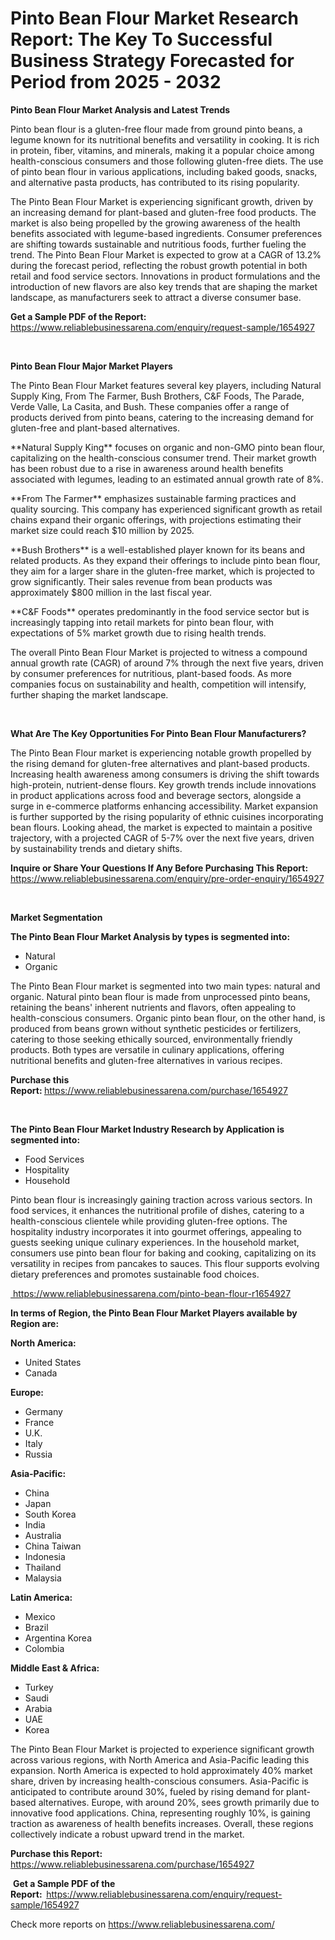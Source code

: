 <p><h1>Pinto Bean Flour Market Research Report: The Key To Successful Business Strategy Forecasted for Period from 2025 - 2032</h1></p><p><strong>Pinto Bean Flour Market Analysis and Latest Trends</strong></p>
<p><p>Pinto bean flour is a gluten-free flour made from ground pinto beans, a legume known for its nutritional benefits and versatility in cooking. It is rich in protein, fiber, vitamins, and minerals, making it a popular choice among health-conscious consumers and those following gluten-free diets. The use of pinto bean flour in various applications, including baked goods, snacks, and alternative pasta products, has contributed to its rising popularity.</p><p>The Pinto Bean Flour Market is experiencing significant growth, driven by an increasing demand for plant-based and gluten-free food products. The market is also being propelled by the growing awareness of the health benefits associated with legume-based ingredients. Consumer preferences are shifting towards sustainable and nutritious foods, further fueling the trend. The Pinto Bean Flour Market is expected to grow at a CAGR of 13.2% during the forecast period, reflecting the robust growth potential in both retail and food service sectors. Innovations in product formulations and the introduction of new flavors are also key trends that are shaping the market landscape, as manufacturers seek to attract a diverse consumer base.</p></p>
<p><strong>Get a Sample PDF of the Report:&nbsp;</strong> <a href="https://www.reliablebusinessarena.com/enquiry/request-sample/1654927?utm_campaign=2746&utm_medium=2&utm_source=Github&utm_content=ia&utm_term=07032025&utm_id=pinto-bean-flour">https://www.reliablebusinessarena.com/enquiry/request-sample/1654927</a></p>
<p>&nbsp;</p>
<p><strong>Pinto Bean Flour Major Market Players</strong></p>
<p><p>The Pinto Bean Flour Market features several key players, including Natural Supply King, From The Farmer, Bush Brothers, C&F Foods, The Parade, Verde Valle, La Casita, and Bush. These companies offer a range of products derived from pinto beans, catering to the increasing demand for gluten-free and plant-based alternatives.</p><p>**Natural Supply King** focuses on organic and non-GMO pinto bean flour, capitalizing on the health-conscious consumer trend. Their market growth has been robust due to a rise in awareness around health benefits associated with legumes, leading to an estimated annual growth rate of 8%.</p><p>**From The Farmer** emphasizes sustainable farming practices and quality sourcing. This company has experienced significant growth as retail chains expand their organic offerings, with projections estimating their market size could reach $10 million by 2025.</p><p>**Bush Brothers** is a well-established player known for its beans and related products. As they expand their offerings to include pinto bean flour, they aim for a larger share in the gluten-free market, which is projected to grow significantly. Their sales revenue from bean products was approximately $800 million in the last fiscal year.</p><p>**C&F Foods** operates predominantly in the food service sector but is increasingly tapping into retail markets for pinto bean flour, with expectations of 5% market growth due to rising health trends.</p><p>The overall Pinto Bean Flour Market is projected to witness a compound annual growth rate (CAGR) of around 7% through the next five years, driven by consumer preferences for nutritious, plant-based foods. As more companies focus on sustainability and health, competition will intensify, further shaping the market landscape.</p></p>
<p>&nbsp;</p>
<p><strong>What Are The Key Opportunities For Pinto Bean Flour Manufacturers?</strong></p>
<p><p>The Pinto Bean Flour market is experiencing notable growth propelled by the rising demand for gluten-free alternatives and plant-based products. Increasing health awareness among consumers is driving the shift towards high-protein, nutrient-dense flours. Key growth trends include innovations in product applications across food and beverage sectors, alongside a surge in e-commerce platforms enhancing accessibility. Market expansion is further supported by the rising popularity of ethnic cuisines incorporating bean flours. Looking ahead, the market is expected to maintain a positive trajectory, with a projected CAGR of 5-7% over the next five years, driven by sustainability trends and dietary shifts.</p></p>
<p><strong>Inquire or Share Your Questions If Any Before Purchasing This Report:</strong> <a href="https://www.reliablebusinessarena.com/enquiry/pre-order-enquiry/1654927?utm_campaign=2746&utm_medium=2&utm_source=Github&utm_content=ia&utm_term=07032025&utm_id=pinto-bean-flour">https://www.reliablebusinessarena.com/enquiry/pre-order-enquiry/1654927</a></p>
<p>&nbsp;</p>
<p><strong>Market Segmentation</strong></p>
<p><strong>The Pinto Bean Flour Market Analysis by types is segmented into:</strong></p>
<p><ul><li>Natural</li><li>Organic</li></ul></p>
<p><p>The Pinto Bean Flour market is segmented into two main types: natural and organic. Natural pinto bean flour is made from unprocessed pinto beans, retaining the beans' inherent nutrients and flavors, often appealing to health-conscious consumers. Organic pinto bean flour, on the other hand, is produced from beans grown without synthetic pesticides or fertilizers, catering to those seeking ethically sourced, environmentally friendly products. Both types are versatile in culinary applications, offering nutritional benefits and gluten-free alternatives in various recipes.</p></p>
<p><strong>Purchase this Report:&nbsp;</strong><a href="https://www.reliablebusinessarena.com/purchase/1654927?utm_campaign=2746&utm_medium=2&utm_source=Github&utm_content=ia&utm_term=07032025&utm_id=pinto-bean-flour">https://www.reliablebusinessarena.com/purchase/1654927</a></p>
<p>&nbsp;</p>
<p><strong>The Pinto Bean Flour Market Industry Research by Application is segmented into:</strong></p>
<p><ul><li>Food Services</li><li>Hospitality</li><li>Household</li></ul></p>
<p><p>Pinto bean flour is increasingly gaining traction across various sectors. In food services, it enhances the nutritional profile of dishes, catering to a health-conscious clientele while providing gluten-free options. The hospitality industry incorporates it into gourmet offerings, appealing to guests seeking unique culinary experiences. In the household market, consumers use pinto bean flour for baking and cooking, capitalizing on its versatility in recipes from pancakes to sauces. This flour supports evolving dietary preferences and promotes sustainable food choices.</p></p>
<p><a href="https://www.reliablebusinessarena.com/pinto-bean-flour-r1654927?utm_campaign=2746&utm_medium=2&utm_source=Github&utm_content=ia&utm_term=07032025&utm_id=pinto-bean-flour">&nbsp;https://www.reliablebusinessarena.com/pinto-bean-flour-r1654927</a></p>
<p><strong>In terms of Region, the Pinto Bean Flour Market Players available by Region are:</strong></p>
<p>
    <p> <strong> North America: </strong>
        <ul>
            <li>United States</li>
            <li>Canada</li>
        </ul>
        </p> 
    <p> <strong> Europe: </strong>
        <ul>
            <li>Germany</li>
            <li>France</li>
            <li>U.K.</li>
            <li>Italy</li>
            <li>Russia</li>
        </ul>
        </p> 
    <p> <strong> Asia-Pacific: </strong>
        <ul>
            <li>China</li>
            <li>Japan</li>
            <li>South Korea</li>
            <li>India</li>
            <li>Australia</li>
            <li>China Taiwan</li>
            <li>Indonesia</li>
            <li>Thailand</li>
            <li>Malaysia</li>
        </ul>
        </p> 
    <p> <strong> Latin America: </strong>
        <ul>
            <li>Mexico</li>
            <li>Brazil</li>
            <li>Argentina Korea</li>
            <li>Colombia</li>
        </ul>
        </p> 
    <p> <strong> Middle East & Africa: </strong>
        <ul>
            <li>Turkey</li>
            <li>Saudi</li>
            <li>Arabia</li>
            <li>UAE</li>
            <li>Korea</li>
        </ul>
    </p>
    </p>
<p><p>The Pinto Bean Flour Market is projected to experience significant growth across various regions, with North America and Asia-Pacific leading this expansion. North America is expected to hold approximately 40% market share, driven by increasing health-conscious consumers. Asia-Pacific is anticipated to contribute around 30%, fueled by rising demand for plant-based alternatives. Europe, with around 20%, sees growth primarily due to innovative food applications. China, representing roughly 10%, is gaining traction as awareness of health benefits increases. Overall, these regions collectively indicate a robust upward trend in the market.</p></p>
<p><strong>Purchase this Report: </strong><a href="https://www.reliablebusinessarena.com/purchase/1654927?utm_campaign=2746&utm_medium=2&utm_source=Github&utm_content=ia&utm_term=07032025&utm_id=pinto-bean-flour">https://www.reliablebusinessarena.com/purchase/1654927</a></p>
<p>&nbsp;<strong>Get a Sample PDF of the Report:&nbsp;&nbsp;</strong><a href="https://www.reliablebusinessarena.com/enquiry/request-sample/1654927?utm_campaign=2746&utm_medium=2&utm_source=Github&utm_content=ia&utm_term=07032025&utm_id=pinto-bean-flour">https://www.reliablebusinessarena.com/enquiry/request-sample/1654927</a></p>
<p><strong></strong></p>
<p>Check more reports on <a href="https://www.reliablebusinessarena.com/?utm_campaign=2746&utm_medium=2&utm_source=Github&utm_content=ia&utm_term=07032025&utm_id=pinto-bean-flour">https://www.reliablebusinessarena.com/</a></p>